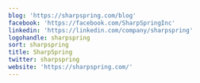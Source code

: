 ```yaml
---
blog: 'https://sharpspring.com/blog'
facebook: 'https://facebook.com/SharpSpringInc'
linkedin: 'https://linkedin.com/company/sharpspring'
logohandle: sharpspring
sort: sharpspring
title: SharpSpring
twitter: sharpspring
website: 'https://sharpspring.com/'
---
```

